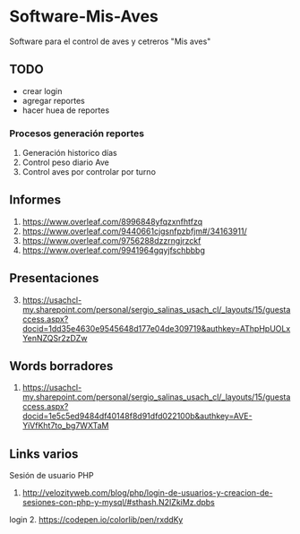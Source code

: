 # Software-Mis-Aves
Software para el control de aves y cetreros "Mis aves"

## TODO

  - crear login
  - agregar reportes
  - hacer huea de reportes

### Procesos generación reportes

1. Generación historico días
2. Control peso diario Ave
3. Control aves por controlar por turno

## Informes
 1. https://www.overleaf.com/8996848yfqzxnfhtfzq
 2. https://www.overleaf.com/9440661cjgsnfpzbfjm#/34163911/
 3. https://www.overleaf.com/9756288dzzrngjrzckf
 4. https://www.overleaf.com/9941964gqyjfschbbbg

## Presentaciones

 3. https://usachcl-my.sharepoint.com/personal/sergio_salinas_usach_cl/_layouts/15/guestaccess.aspx?docid=1dd35e4630e9545648d177e04de309719&authkey=AThpHpUOLxYenNZQSr2zDZw

## Words borradores

1. https://usachcl-my.sharepoint.com/personal/sergio_salinas_usach_cl/_layouts/15/guestaccess.aspx?docid=1e5c5ed9484df40148f8d91dfd022100b&authkey=AVE-YiVfKht7to_bg7WXTaM

## Links varios

Sesión de usuario PHP
1. http://velozityweb.com/blog/php/login-de-usuarios-y-creacion-de-sesiones-con-php-y-mysql/#sthash.N2IZkiMz.dpbs

login
2. https://codepen.io/colorlib/pen/rxddKy
